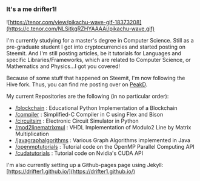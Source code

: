 ### It's a me drifter1!

![https://tenor.com/view/pikachu-wave-gif-18373208](https://c.tenor.com/NLSitkgRZHYAAAAi/pikachu-wave.gif)

I'm currently studying for a master's degree in Computer Science.
Still as a pre-graduate student I got into cryptocurrencies and started posting on Steemit.
And I'm still posting articles, be it tutorials for Languages and specific Libraries/Frameworks, which are related to Computer Science, or Mathematics and Physics...I got you covered!

Because of some stuff that happened on Steemit, I'm now following the Hive fork. Thus, you can find me posting over on [PeakD](https://peakd.com/@drifter1).

My current Repositories are the following (in no particular order):
- [/blockchain](https://github.com/drifter1/blockchain) : Educational Python Implementation of a Blockchain
- [/compiler](https://github.com/drifter1/compiler) : Simplified-C Compiler in C using Flex and Bison
- [/circuitsim](https://github.com/drifter1/circuitsim) : Electronic Circuit Simulator in Python
- [/mod2linematrixmul](https://github.com/drifter1/mod2linematrixmul) : VHDL Implementation of Modulo2 Line by Matrix Multiplication 
- [/javagraphalgorithms](https://github.com/drifter1/javagraphalgorithms) : Various Graph Algorithms implemented in Java
- [/openmptutorials](https://github.com/drifter1/openmptutorials) : Tutorial code on the OpenMP Parallel Computing API
- [/cudatutorials](https://github.com/drifter1/cudatutorials) : Tutorial code on Nvidia's CUDA API

I'm also currently setting up a Github-pages page using Jekyll:
[https://drifter1.github.io/](https://drifter1.github.io/)
